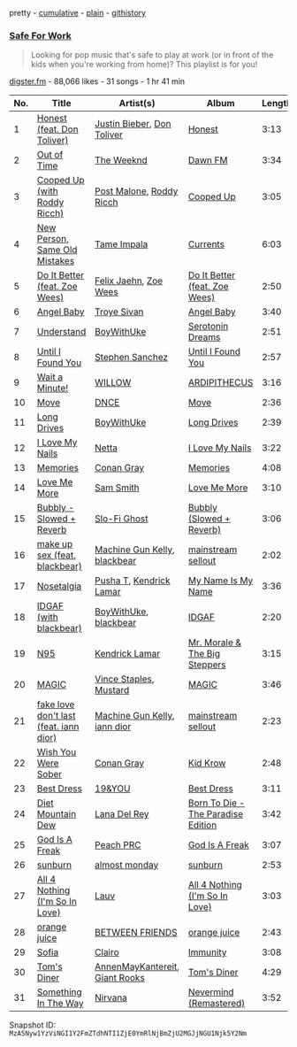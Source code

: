 pretty - [cumulative](/playlists/cumulative/0Gy1TwCxPFTMCiwxGLVkc1.md) - [plain](/playlists/plain/0Gy1TwCxPFTMCiwxGLVkc1) - [githistory](https://github.githistory.xyz/mackorone/spotify-playlist-archive/blob/main/playlists/plain/0Gy1TwCxPFTMCiwxGLVkc1)

### [Safe For Work](https://open.spotify.com/playlist/0Gy1TwCxPFTMCiwxGLVkc1)

> Looking for pop music that's safe to play at work \(or in front of the kids when you're working from home\)? This playlist is for you!

[digster.fm](https://open.spotify.com/user/digster.fm) - 88,066 likes - 31 songs - 1 hr 41 min

| No. | Title | Artist(s) | Album | Length |
|---|---|---|---|---|
| 1 | [Honest \(feat\. Don Toliver\)](https://open.spotify.com/track/116IS04a18L5lKQADerNeb) | [Justin Bieber](https://open.spotify.com/artist/1uNFoZAHBGtllmzznpCI3s), [Don Toliver](https://open.spotify.com/artist/4Gso3d4CscCijv0lmajZWs) | [Honest](https://open.spotify.com/album/3FYzzktY8TFWNCXVGfJZL6) | 3:13 |
| 2 | [Out of Time](https://open.spotify.com/track/2SLwbpExuoBDZBpjfefCtV) | [The Weeknd](https://open.spotify.com/artist/1Xyo4u8uXC1ZmMpatF05PJ) | [Dawn FM](https://open.spotify.com/album/2nLOHgzXzwFEpl62zAgCEC) | 3:34 |
| 3 | [Cooped Up \(with Roddy Ricch\)](https://open.spotify.com/track/11aNnE6AFyuYbk4bSlHKFO) | [Post Malone](https://open.spotify.com/artist/246dkjvS1zLTtiykXe5h60), [Roddy Ricch](https://open.spotify.com/artist/757aE44tKEUQEqRuT6GnEB) | [Cooped Up](https://open.spotify.com/album/6clCHFOEINamO4FKR5s2h4) | 3:05 |
| 4 | [New Person, Same Old Mistakes](https://open.spotify.com/track/52ojopYMUzeNcudsoz7O9D) | [Tame Impala](https://open.spotify.com/artist/5INjqkS1o8h1imAzPqGZBb) | [Currents](https://open.spotify.com/album/79dL7FLiJFOO0EoehUHQBv) | 6:03 |
| 5 | [Do It Better \(feat\. Zoe Wees\)](https://open.spotify.com/track/1kwHrBWAlucOE57lWugotk) | [Felix Jaehn](https://open.spotify.com/artist/4bL2B6hmLlMWnUEZnorEtG), [Zoe Wees](https://open.spotify.com/artist/03d2mJXSMtuPI0nIvLnhoS) | [Do It Better \(feat\. Zoe Wees\)](https://open.spotify.com/album/5mqNZCRQAKtzzDyohUmBEU) | 2:50 |
| 6 | [Angel Baby](https://open.spotify.com/track/2m6Ko3CY1qXNNja8AlugNc) | [Troye Sivan](https://open.spotify.com/artist/3WGpXCj9YhhfX11TToZcXP) | [Angel Baby](https://open.spotify.com/album/44CdsgXhU5R2esprq0tf43) | 3:40 |
| 7 | [Understand](https://open.spotify.com/track/39u7AVA6dDUyEwmp0XkWMu) | [BoyWithUke](https://open.spotify.com/artist/1Cd373x8qzC7SNUg5IToqp) | [Serotonin Dreams](https://open.spotify.com/album/67FALVYrI6nDYJXVok1vG9) | 2:51 |
| 8 | [Until I Found You](https://open.spotify.com/track/0T5iIrXA4p5GsubkhuBIKV) | [Stephen Sanchez](https://open.spotify.com/artist/5XKFrudbV4IiuE5WuTPRmT) | [Until I Found You](https://open.spotify.com/album/18CtLoAMTr7F8ngtuM6D8i) | 2:57 |
| 9 | [Wait a Minute!](https://open.spotify.com/track/0y60itmpH0aPKsFiGxmtnh) | [WILLOW](https://open.spotify.com/artist/3rWZHrfrsPBxVy692yAIxF) | [ARDIPITHECUS](https://open.spotify.com/album/0wfne2JijoxJm0qzJd3V5h) | 3:16 |
| 10 | [Move](https://open.spotify.com/track/2ZzHR2sOKAOKyN8efCa69E) | [DNCE](https://open.spotify.com/artist/6T5tfhQCknKG4UnH90qGnz) | [Move](https://open.spotify.com/album/5ZNjMUOLzjsQRDbAdtHial) | 2:36 |
| 11 | [Long Drives](https://open.spotify.com/track/7mAjxsLZpqcrj47Jjwsqsp) | [BoyWithUke](https://open.spotify.com/artist/1Cd373x8qzC7SNUg5IToqp) | [Long Drives](https://open.spotify.com/album/1pE8qLshBkWUMzpO3WYt2l) | 2:39 |
| 12 | [I Love My Nails](https://open.spotify.com/track/2k82Sd9BFxoWlraYIjuyjM) | [Netta](https://open.spotify.com/artist/4Z4afeDmHFxPmJorIwupbZ) | [I Love My Nails](https://open.spotify.com/album/5nGPsA2CATVAgLAqgKtG0I) | 3:22 |
| 13 | [Memories](https://open.spotify.com/track/7AYP21Q4qnxw2WxETEvSRb) | [Conan Gray](https://open.spotify.com/artist/4Uc8Dsxct0oMqx0P6i60ea) | [Memories](https://open.spotify.com/album/2W5QlcRZ0zCwFk3pSK6PZd) | 4:08 |
| 14 | [Love Me More](https://open.spotify.com/track/16MQETUgqXwY4lZcyRafU3) | [Sam Smith](https://open.spotify.com/artist/2wY79sveU1sp5g7SokKOiI) | [Love Me More](https://open.spotify.com/album/59NkDiHvjWqXHHIxzoWAUe) | 3:10 |
| 15 | [Bubbly \- Slowed + Reverb](https://open.spotify.com/track/6K6hl1ceOTvY98SzIZcWpO) | [Slo\-Fi Ghost](https://open.spotify.com/artist/53CzJMzuc48qgtKvJYGo1P) | [Bubbly \(Slowed + Reverb\)](https://open.spotify.com/album/3iwV87pfXLTHPY3w2BW2qg) | 3:06 |
| 16 | [make up sex \(feat\. blackbear\)](https://open.spotify.com/track/78TYOzHJIUkA7nOlYNAB8D) | [Machine Gun Kelly](https://open.spotify.com/artist/6TIYQ3jFPwQSRmorSezPxX), [blackbear](https://open.spotify.com/artist/2cFrymmkijnjDg9SS92EPM) | [mainstream sellout](https://open.spotify.com/album/2CbWlOFu0F6NZYAouPfA8Q) | 2:02 |
| 17 | [Nosetalgia](https://open.spotify.com/track/0gR0P5aRB6jF4OXSg1WMc5) | [Pusha T](https://open.spotify.com/artist/0ONHkAv9pCAFxb0zJwDNTy), [Kendrick Lamar](https://open.spotify.com/artist/2YZyLoL8N0Wb9xBt1NhZWg) | [My Name Is My Name](https://open.spotify.com/album/0LgwP5HQ7psvJAY2KSGPMH) | 3:36 |
| 18 | [IDGAF \(with blackbear\)](https://open.spotify.com/track/1nIO7R7447n8aWH4QmFBHC) | [BoyWithUke](https://open.spotify.com/artist/1Cd373x8qzC7SNUg5IToqp), [blackbear](https://open.spotify.com/artist/2cFrymmkijnjDg9SS92EPM) | [IDGAF](https://open.spotify.com/album/6UIxVE6PjXZqgjaKWu11Nx) | 2:20 |
| 19 | [N95](https://open.spotify.com/track/5U4l9XfIFN2P31CxDXlkdT) | [Kendrick Lamar](https://open.spotify.com/artist/2YZyLoL8N0Wb9xBt1NhZWg) | [Mr\. Morale & The Big Steppers](https://open.spotify.com/album/5S6f7f6ucT0WWtreUEfpfY) | 3:15 |
| 20 | [MAGIC](https://open.spotify.com/track/6yIbOjZve4NIZXccZ0dui4) | [Vince Staples](https://open.spotify.com/artist/68kEuyFKyqrdQQLLsmiatm), [Mustard](https://open.spotify.com/artist/0YinUQ50QDB7ZxSCLyQ40k) | [MAGIC](https://open.spotify.com/album/662UfTtnwM01ukAlJMC7Jq) | 3:46 |
| 21 | [fake love don't last \(feat\. iann dior\)](https://open.spotify.com/track/4UHyrGQCHu0Orh2utUxbNY) | [Machine Gun Kelly](https://open.spotify.com/artist/6TIYQ3jFPwQSRmorSezPxX), [iann dior](https://open.spotify.com/artist/6ASri4ePR7RlsvIQgWPJpS) | [mainstream sellout](https://open.spotify.com/album/3sKZHtQoq3tPtkXbT8PJAc) | 2:23 |
| 22 | [Wish You Were Sober](https://open.spotify.com/track/0kn2gu8Pd03DiYHzRvX2Xk) | [Conan Gray](https://open.spotify.com/artist/4Uc8Dsxct0oMqx0P6i60ea) | [Kid Krow](https://open.spotify.com/album/2CMlkzFI2oDAy5MbyV7OV5) | 2:48 |
| 23 | [Best Dress](https://open.spotify.com/track/3EvUbBdAytE6Cywr1OZGLx) | [19&YOU](https://open.spotify.com/artist/13yCAnmLQoRIQKXHa6lFai) | [Best Dress](https://open.spotify.com/album/2mcs399XGsrglhADN0KJ9u) | 3:11 |
| 24 | [Diet Mountain Dew](https://open.spotify.com/track/4O9dZs2B0ilk4PEfX2bPEv) | [Lana Del Rey](https://open.spotify.com/artist/00FQb4jTyendYWaN8pK0wa) | [Born To Die \- The Paradise Edition](https://open.spotify.com/album/5PW8nAtvf2HV8RYZFd4IrX) | 3:42 |
| 25 | [God Is A Freak](https://open.spotify.com/track/42ApAik1crGHN42WXIHxaa) | [Peach PRC](https://open.spotify.com/artist/006j2rer9tZJCYniu7SaWS) | [God Is A Freak](https://open.spotify.com/album/4Dn0TrB9r7UZSMv94EXVct) | 3:07 |
| 26 | [sunburn](https://open.spotify.com/track/4gBkCqlITvat2A3aYPtMqS) | [almost monday](https://open.spotify.com/artist/42FzVuyJH8YbkhzWSR2n8E) | [sunburn](https://open.spotify.com/album/6Edd6ynhByESPwWdNgXCFP) | 2:53 |
| 27 | [All 4 Nothing \(I'm So In Love\)](https://open.spotify.com/track/21AziTMaZwcLflGMAj85o5) | [Lauv](https://open.spotify.com/artist/5JZ7CnR6gTvEMKX4g70Amv) | [All 4 Nothing \(I'm So In Love\)](https://open.spotify.com/album/0krbjj0iriZnWpy1Vi8tUd) | 3:03 |
| 28 | [orange juice](https://open.spotify.com/track/1U40FhITl39l6flp0Hrc17) | [BETWEEN FRIENDS](https://open.spotify.com/artist/2HkSsS8O2U2gPhnCGVN5vn) | [orange juice](https://open.spotify.com/album/4bmluZugh54DkReHoghYGu) | 2:43 |
| 29 | [Sofia](https://open.spotify.com/track/7B3z0ySL9Rr0XvZEAjWZzM) | [Clairo](https://open.spotify.com/artist/3l0CmX0FuQjFxr8SK7Vqag) | [Immunity](https://open.spotify.com/album/4kkVGtCqE2NiAKosri9Rnd) | 3:08 |
| 30 | [Tom's Diner](https://open.spotify.com/track/0oA9wBGDY4uyILLg4GymWP) | [AnnenMayKantereit](https://open.spotify.com/artist/23xqmJEN3oVxwzqtNIyR5m), [Giant Rooks](https://open.spotify.com/artist/5wD0owYApRtYmjPWavWKvb) | [Tom's Diner](https://open.spotify.com/album/7ClPGbXY81egfNn8H1hDAg) | 4:29 |
| 31 | [Something In The Way](https://open.spotify.com/track/1nFtiJxYdhtFfFtfXBv06s) | [Nirvana](https://open.spotify.com/artist/6olE6TJLqED3rqDCT0FyPh) | [Nevermind \(Remastered\)](https://open.spotify.com/album/2guirTSEqLizK7j9i1MTTZ) | 3:52 |

Snapshot ID: `MzA5Nyw1YzViNGI1Y2FmZTdhNTI1ZjE0YmRlNjBmZjU2MGJjNGU1Njk5Y2Nm`
